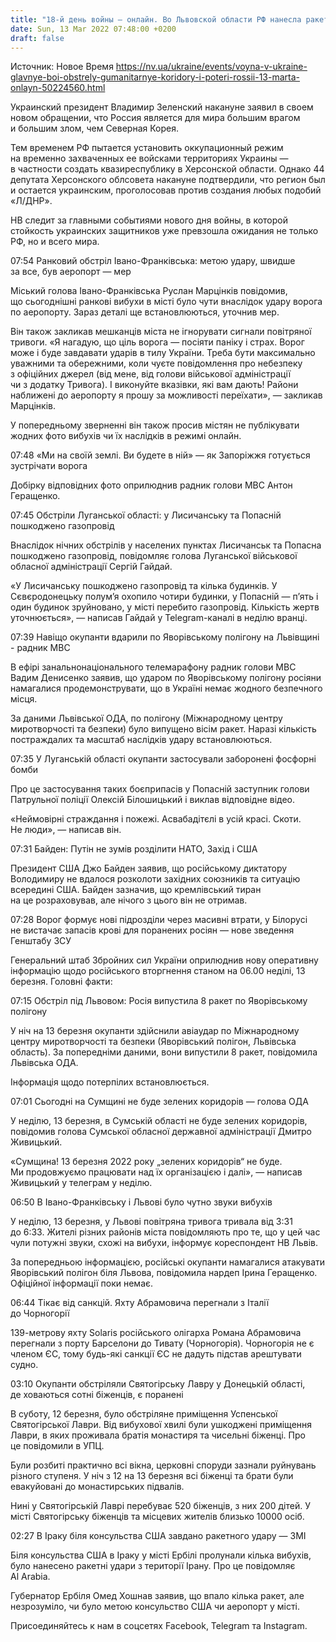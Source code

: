 ```yaml
---
title: "18-й день войны — онлайн. Во Львовcкой области РФ нанесла ракетный удар по Яворовскому полигону, в Донецкой — обстреляла Святогорскую лавру"
date: Sun, 13 Mar 2022 07:48:00 +0200
draft: false
---
```

Источник: Новое Время https://nv.ua/ukraine/events/voyna-v-ukraine-glavnye-boi-obstrely-gumanitarnye-koridory-i-poteri-rossii-13-marta-onlayn-50224560.html


 Украинский президент Владимир Зеленский накануне заявил в своем новом обращении, что Россия является для мира большим врагом и большим злом, чем Северная Корея.

Тем временем РФ пытается установить оккупационный режим на временно захваченных ее войсками территориях Украины — в частности создать квазиреспублику в Херсонской области. Однако 44 депутата Херсонского облсовета накануне подтвердили, что регион был и остается украинским, проголосовав против создания любых подобий «Л/ДНР».

НВ следит за главными событиями нового дня войны, в которой стойкость украинских защитников уже превзошла ожидания не только РФ, но и всего мира.

07:54 Ранковий обстріл Івано-Франківська: метою удару, швидше за все, був аеропорт — мер

Міський голова Івано-Франківська Руслан Марцінків повідомив, що сьогоднішні ранкові вибухи в місті було чути внаслідок удару ворога по аеропорту. Зараз деталі ще встановлюються, уточнив мер.

Він також закликав мешканців міста не ігнорувати сигнали повітряної тривоги. «Я нагадую, що ціль ворога — посіяти паніку і страх. Ворог може і буде завдавати ударів в тилу України. Треба бути максимально уважними та обережними, коли чуєте повідомлення про небезпеку з офіційних джерел (від мене, від голови військової адміністрації чи з додатку Тривога). І виконуйте вказівки, які вам дають! Райони наближені до аеропорту я прошу за можливості переїхати», — закликав Марцінків.

У попередньому зверненні він також просив містян не публікувати жодних фото вибухів чи їх наслідків в режимі онлайн.

07:48 «Ми на своїй землі. Ви будете в ній» — як Запоріжжя готується зустрічати ворога

Добірку відповідних фото оприлюднив радник голови МВС Антон Геращенко.

07:45 Обстріли Луганської області: у Лисичанську та Попасній пошкоджено газопровід 

Внаслідок нічних обстрілів у населених пунктах Лисичанськ та Попасна пошкоджено газопровід, повідомляє голова Луганської військової обласної адміністрації Сергій Гайдай.

«У Лисичанську пошкоджено газопровід та кілька будинків. У Сєвєродонецьку полум’я охопило чотири будинки, у Попасній — п’ять і один будинок зруйновано, у місті перебито газопровід. Кількість жертв уточнюється», — написав Гайдай у Telegram-каналі в неділю вранці.

07:39 Навіщо окупанти вдарили по Яворівському полігону на Львівщині - радник МВС

В ефірі занальнонаціонального телемарафону радник голови МВС Вадим Денисенко заявив, що ударом по Яворівському полігону росіяни намагалися продемонструвати, що в Україні немає жодного безпечного місця.

За даними Львівської ОДА, по полігону (Міжнародному центру миротворчості та безпеки) було випущено вісім ракет. Наразі кількість постраждалих та масштаб наслідків удару встановлюються.

07:35 У Луганській області окупанти застосували заборонені фосфорні бомби

Про це застосування таких боєприпасів у Попасній заступник голови Патрульної поліції Олексій Білошицький і виклав відповідне відео.

«Неймовірні страждання і пожежі. Асвабадітєлі в усій красі. Скоти. Не люди», — написав він.

07:31 Байден: Путін не зумів розділити НАТО, Захід і США

Президент США Джо Байден заявив, що російському диктатору Володимиру не вдалося розколоти західних союзників та ситуацію всередині США. Байден зазначив, що кремлівський тиран на це розраховував, але нічого з цього він не отримав.

07:28 Ворог формує нові підрозділи через масивні втрати, у Білорусі не вистачає запасів крові для поранених росіян — нове зведення Генштабу ЗСУ

Генеральний штаб Збройних сил України оприлюднив нову оперативну інформацію щодо російського вторгнення станом на 06.00 неділі, 13 березня. Головні факти:

07:15 Обстріл під Львовом: Росія випустила 8 ракет по Яворівському полігону

У ніч на 13 березня окупанти здійснили авіаудар по Міжнародному центру миротворчості та безпеки (Яворівський полігон, Львівська область). За попередніми даними, вони випустили 8 ракет, повідомила Львівська ОДА.

Інформація щодо потерпілих встановлюється.

07:01 Сьогодні на Сумщині не буде зелених коридорів — голова ОДА

У неділю, 13 березня, в Сумській області не буде зелених коридорів, повідомив голова Сумської обласної державної адміністрації Дмитро Живицький.

«Сумщина! 13 березня 2022 року „зелених коридорів“ не буде. Ми продовжуємо працювати над їх організацією і далі», — написав Живицький у телеграм у неділю.

06:50 В Івано-Франківську і Львові було чутно звуки вибухів

У неділю, 13 березня, у Львові повітряна тривога тривала від 3:31 до 6:33. Жителі різних районів міста повідомляють про те, що у цей час чули потужні звуки, схожі на вибухи, інформує кореспондент НВ Львів.

За попередньою інформацією, російські окупанти намагалися атакувати Яворівський полігон біля Львова, повідомила нардеп Ірина Геращенко. Офіційної інформації поки немає.

06:44 Тікає від санкцій. Яхту Абрамовича перегнали з Італії до Чорногорії

139-метрову яхту Solaris російського олігарха Романа Абрамовича перегнали з порту Барселони до Тивату (Чорногорія). Чорногорія не є членом ЄС, тому будь-які санкції ЄС не дадуть підстав арештувати судно.

03:10 Окупанти обстріляли Святогірську Лавру у Донецькій області, де ховаються сотні біженців, є поранені

В суботу, 12 березня, було обстріляне приміщення Успенської Святогірської Лаври. Від вибухової хвилі були ушкоджені приміщення Лаври, в яких проживала братія монастиря та чисельні біженці. Про це повідомили в УПЦ.

Були розбиті практично всі вікна, церковні споруди зазнали руйнувань різного ступеня. У ніч з 12 на 13 березня всі біженці та брати були евакуйовані до монастирських підвалів.

Нині у Святогірській Лаврі перебуває 520 біженців, з них 200 дітей. У місті Святогірську біженців та місцевих жителів близько 10000 осіб.

02:27 В Іраку біля консульства США завдано ракетного удару — ЗМІ

Біля консульства США в Іраку у місті Ербілі пролунали кілька вибухів, було нанесено ракетні удари з території Ірану. Про це повідомляє Al Arabia.

Губернатор Ербіля Омед Хошнав заявив, що впало кілька ракет, але незрозуміло, чи було метою консульство США чи аеропорт у місті.

Присоединяйтесь к нам в соцсетях Facebook, Telegram та Instagram.
